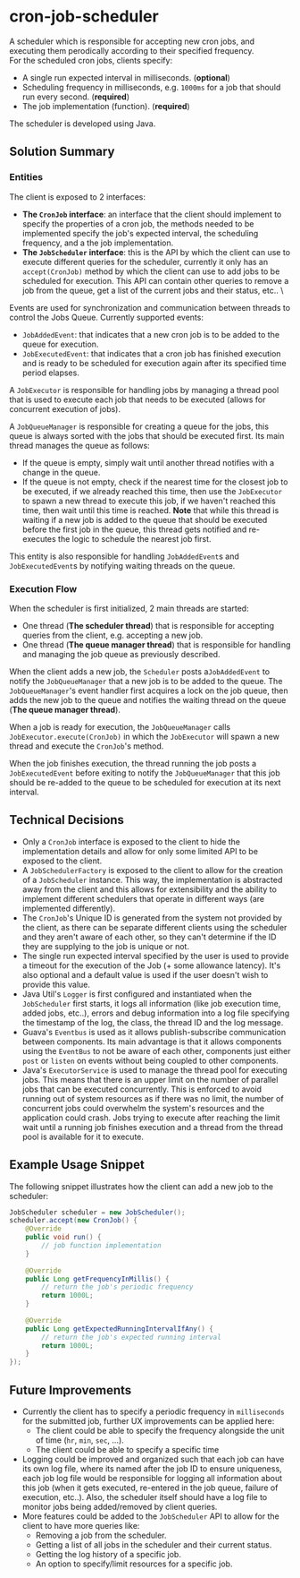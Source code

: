 # cron-job-scheduler

A scheduler which is responsible for accepting new cron jobs, and executing them perodically according to their specified frequency.\
For the scheduled cron jobs, clients specify:

* A single run expected interval in milliseconds. (**optional**)
* Scheduling frequency in milliseconds, e.g. `1000ms` for a job that should run every second. (**required**)
* The job implementation (function). (**required**)

The scheduler is developed using Java.

## Solution Summary
### Entities
The client is exposed to 2 interfaces:

* **The `CronJob` interface**: an interface that the client should implement to specify the properties of a cron job, the methods needed to be implemented specify the job's expected interval, the scheduling frequency, and a the job implementation.
* **The `JobScheduler` interface**: this is the API by which the client can use to execute different queries for the scheduler, currently it only has an `accept(CronJob)` method by which the client can use to add jobs to be scheduled for execution. This API can contain other queries to remove a job from the queue, get a list of the current jobs and their status, etc.. \

Events are used for synchronization and communication between threads to control the Jobs Queue. Currently supported events:
* `JobAddedEvent`: that indicates that a new cron job is to be added to the queue for execution.
* `JobExecutedEvent`: that indicates that a cron job has finished execution and is ready to be scheduled for execution again after its specified time period elapses.

A `JobExecutor` is responsible for handling jobs by managing a thread pool that is used to execute each job that needs to be executed (allows for concurrent execution of jobs). 

A `JobQueueManager` is responsible for creating a queue for the jobs, this queue is always sorted with the jobs that should be executed first. Its main thread manages the queue as follows:
 * If the queue is empty, simply wait until another thread notifies with a change in the queue.
 * If the queue is not empty, check if the nearest time for the closest job to be executed, if we already reached this time, then use the `JobExecutor` to spawn a new thread to execute this job, if we haven't reached this time, then wait until this time is reached. **Note** that while this thread is waiting if a new job is added to the queue that should be executed before the first job in the queue, this thread gets notified and re-executes the logic to schedule the nearest job first.

This entity is also responsible for handling `JobAddedEvent`s and `JobExecutedEvent`s by notifying waiting threads on the queue.

### Execution Flow
When the scheduler is first initialized, 2 main threads are started:
* One thread (**The scheduler thread**) that is responsible for accepting queries from the client, e.g. accepting a new job.
* One thread (**The queue manager thread**) that is responsible for handling and managing the job queue as previously described.

When the client adds a new job, the `Scheduler` posts a`JobAddedEvent` to notify the `JobQueueManager` that a new job is to be added to the queue. The `JobQueueManager`'s event handler first acquires a lock on the job queue, then adds the new job to the queue and notifies the waiting thread on the queue (**The queue manager thread**).

When a job is ready for execution, the `JobQueueManager` calls `JobExecutor.execute(CronJob)` in which the `JobExecutor` will spawn a new thread and execute the `CronJob`'s method. 

When the job finishes execution, the thread running the job posts a `JobExecutedEvent` before exiting to notify the `JobQueueManager` that this job should be re-added to the queue to be scheduled for execution at its next interval.


## Technical Decisions
* Only a `CronJob` interface is exposed to the client to hide the implementation details and allow for only some limited API to be exposed to the client.
* A `JobSchedulerFactory` is exposed to the client to allow for the creation of a `JobScheduler` instance. This way, the implementation is abstracted away from the client and this allows for extensibility and the ability to implement different schedulers that operate in different ways (are implemented differently).
* The `CronJob`'s Unique ID is generated from the system not provided by the client, as there can be separate different clients using the scheduler and they aren't aware of each other, so they can't determine if the ID they are supplying to the job is unique or not.
* The single run expected interval specified by the user is used to provide a timeout for the execution of the Job (+ some allowance latency). It's also optional and a default value is used if the user doesn't wish to provide this value.
* Java Util's `Logger` is first configured and instantiated when the `JobScheduler` first starts, it logs all information (like job execution time, added jobs, etc..), errors and debug information into a log file specifying the timestamp of the log, the class, the thread ID and the log message. 
* Guava's `Eventbus` is used as it allows publish-subscribe communication between components. Its main advantage is that it allows components using the `EventBus` to not be aware of each other, components just either `post` or `listen` on events without being coupled to other components.
* Java's `ExecutorService` is used to manage the thread pool for executing jobs. This means that there is an upper limit on the number of parallel jobs that can be executed concurrently. This is enforced to avoid running out of system resources as if there was no limit, the number of concurrent jobs could overwhelm the system's resources and the application could crash. Jobs trying to execute after reaching the limit wait until a running job finishes execution and a thread from the thread pool is available for it to execute.

## Example Usage Snippet
The following snippet illustrates how the client can add a new job to the scheduler:
```java
JobScheduler scheduler = new JobScheduler();
scheduler.accept(new CronJob() {        
    @Override
    public void run() {
        // job function implementation
    }
            
    @Override
    public Long getFrequencyInMillis() {
        // return the job's periodic frequency
        return 1000L;
    }
            
    @Override
    public Long getExpectedRunningIntervalIfAny() {
        // return the job's expected running interval
        return 1000L;
    }
});

```

## Future Improvements
* Currently the client has to specify a periodic frequency in `milliseconds` for the submitted job, further UX improvements can be applied here:
    * The client could be able to specify the frequency alongside the unit of time (`hr`, `min`, `sec`, ...).
    * The client could be able to specify a specific time 
* Logging could be improved and organized such that each job can have its own log file, where its named after the job ID to ensure uniqueness, each job log file would be responsible for logging all information about this job (when it gets executed, re-entered in the job queue, failure of execution, etc..). Also, the scheduler itself should have a log file to monitor jobs being added/removed by client queries.
* More features could be added to the `JobScheduler` API to allow for the client to have more queries like:
   * Removing a job from the scheduler.
   * Getting a list of all jobs in the scheduler and their current status.
   * Getting the log history of a specific job.
   * An option to specify/limit resources for a specific job.
